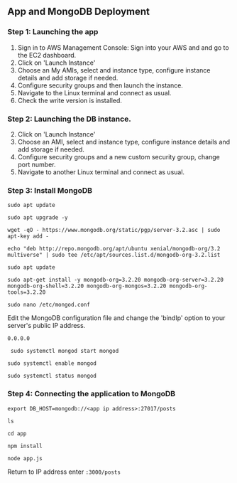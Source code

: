## App and MongoDB Deployment 

### Step 1: Launching the app

1. Sign in to AWS Management Console: Sign into your AWS and and go to the EC2 dashboard. 
2. Click on 'Launch Instance'
3. Choose an My AMIs, select and instance type, configure instance details and add storage if needed.
4. Configure security groups and then launch the instance. 
5. Navigate to the Linux terminal and connect as usual. 
6. Check the write version is installed.

### Step 2: Launching the DB instance.

2. Click on 'Launch Instance'
3. Choose an AMI, select and instance type, configure instance details and add storage if needed.
4. Configure security groups and a new custom security group, change port number. 
5. Navigate to another Linux terminal and connect as usual. 

### Step 3: Install MongoDB

`sudo apt update`

`sudo apt upgrade -y`

`wget -qO - https://www.mongodb.org/static/pgp/server-3.2.asc | sudo apt-key add -`

`echo "deb http://repo.mongodb.org/apt/ubuntu xenial/mongodb-org/3.2 multiverse" | sudo tee /etc/apt/sources.list.d/mongodb-org-3.2.list`

`sudo apt update`

`sudo apt-get install -y mongodb-org=3.2.20 mongodb-org-server=3.2.20 mongodb-org-shell=3.2.20 mongodb-org-mongos=3.2.20 mongodb-org-tools=3.2.20`

`sudo nano /etc/mongod.conf`

Edit the MongoDB configuration file and change the 'bindIp' option to your server's public IP address.

`0.0.0.0`

` sudo systemctl mongod start mongod`

`sudo systemctl enable mongod`

`sudo systemctl status mongod`

### Step 4: Connecting the application to MongoDB

`export DB_HOST=mongodb://<app ip address>:27017/posts`

`ls`

`cd app`

`npm install`

`node app.js`

Return to IP address enter `:3000/posts`


